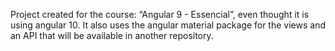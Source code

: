 Project created for the course: “Angular 9 - Essencial”, even thought it is using angular 10.
It also uses the angular material package for the views and an API that will be available in another repository.